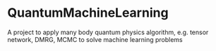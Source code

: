 # QuantumMachineLearning
A project to apply many body quantum physics algorithm, e.g. tensor network, DMRG, MCMC to solve machine learning problems
